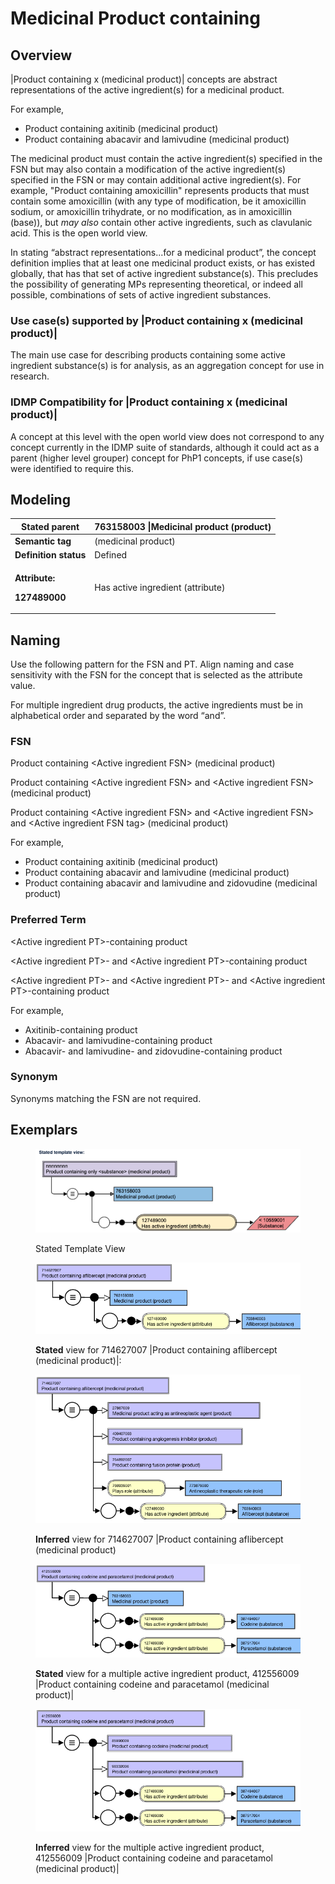 # Medicinal Product containing

## Overview

|Product containing x (medicinal product)| concepts are abstract representations of the active ingredient(s) for a medicinal product.

For example,

* Product containing axitinib (medicinal product)
* Product containing abacavir and lamivudine (medicinal product)

The medicinal product must contain the active ingredient(s) specified in the FSN but may also contain a modification of the active ingredient(s) specified in the FSN or may contain additional active ingredient(s). For example, "Product containing amoxicillin" represents products that must contain some amoxicillin (with any type of modification, be it amoxicillin sodium, or amoxicillin trihydrate, or no modification, as in amoxicillin (base)), but _may also_ contain other active ingredients, such as clavulanic acid. This is the open world view.

In stating “abstract representations...for a medicinal product”, the concept definition implies that at least one medicinal product exists, or has existed globally, that has that set of active ingredient substance(s). This precludes the possibility of generating MPs representing theoretical, or indeed all possible, combinations of sets of active ingredient substances.

### Use case(s) supported by |Product containing x (medicinal product)|

The main use case for describing products containing some active ingredient substance(s) is for analysis, as an aggregation concept for use in research.

### IDMP Compatibility for |Product containing x (medicinal product)|

A concept at this level with the open world view does not correspond to any concept currently in the IDMP suite of standards, although it could act as a parent (higher level grouper) concept for PhP1 concepts, if use case(s) were identified to require this.

## Modeling

| **Stated parent**                                                                                       | 763158003 \|Medicinal product (product)                                                                                                                                                                                                                                                                                                                                                                    |
| ------------------------------------------------------------------------------------------------------- | ---------------------------------------------------------------------------------------------------------------------------------------------------------------------------------------------------------------------------------------------------------------------------------------------------------------------------------------------------------------------------------------------------------- |
| **Semantic tag**                                                                                        | (medicinal product)                                                                                                                                                                                                                                                                                                                                                                                        |
| **Definition status**                                                                                   | Defined                                                                                                                                                                                                                                                                                                                                                                                                    |
| <p><strong>Attribute:</strong></p><p><strong>127489000 |Has active ingredient (attribute)|</strong></p> | <p>Range: &#x3C;105590001 |Substance (substance) excluding concepts representing structural groupers, dispositions, or combined substances</p><p>Cardinality: 1..* </p><ul><li>There is no technical limit on the number of |Has active ingredient (attribute)|s that may be added to a concept.  A practical limit may be imposed at a later date.</li></ul><p>This attribute is within a role group.</p> |

## Naming

Use the following pattern for the FSN and PT. Align naming and case sensitivity with the FSN for the concept that is selected as the attribute value.

For multiple ingredient drug products, the active ingredients must be in alphabetical order and separated by the word “and”.

### FSN

Product containing \<Active ingredient FSN> (medicinal product)

Product containing \<Active ingredient FSN> and \<Active ingredient FSN> (medicinal product)

Product containing \<Active ingredient FSN> and \<Active ingredient FSN> and \<Active ingredient FSN tag> (medicinal product)

For example,

* Product containing axitinib (medicinal product)
* Product containing abacavir and lamivudine (medicinal product)
* Product containing abacavir and lamivudine and zidovudine (medicinal product)

### Preferred Term

\<Active ingredient PT>-containing product

\<Active ingredient PT>- and \<Active ingredient PT>-containing product

\<Active ingredient PT>- and \<Active ingredient PT>- and \<Active ingredient PT>-containing product

For example,

* Axitinib-containing product
* Abacavir- and lamivudine-containing product
* Abacavir- and lamivudine- and zidovudine-containing product

### Synonym

Synonyms matching the FSN are not required.

## Exemplars

<figure><img src="../../../../../../.gitbook/assets/image (86).png" alt=""><figcaption><p>Stated Template View</p></figcaption></figure>

<figure><img src="../../../../../../.gitbook/assets/image (11).png" alt=""><figcaption><p><strong>Stated</strong> view for 714627007 |Product containing aflibercept (medicinal product)|:</p></figcaption></figure>

<figure><img src="../../../../../../.gitbook/assets/image (12).png" alt=""><figcaption><p><strong>Inferred</strong> view for 714627007 |Product containing aflibercept (medicinal product)</p></figcaption></figure>

<figure><img src="../../../../../../.gitbook/assets/image (13).png" alt=""><figcaption><p> <strong>Stated</strong> view for a multiple active ingredient product, 412556009 |Product containing codeine and paracetamol (medicinal product)|</p></figcaption></figure>

<figure><img src="../../../../../../.gitbook/assets/image (14).png" alt=""><figcaption><p><strong>Inferred</strong> view for the multiple active ingredient product, 412556009 |Product containing codeine and paracetamol (medicinal product)|</p></figcaption></figure>

<figure><img src="../../../../../../authoring/pharmaceutical-and-biologic-product/images/174690630.png" alt=""><figcaption></figcaption></figure>
